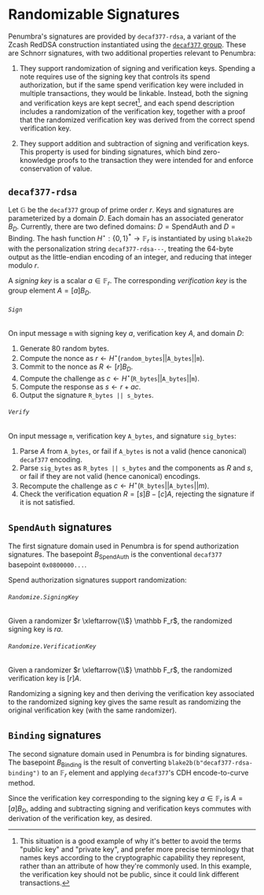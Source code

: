 # Randomizable Signatures

Penumbra's signatures are provided by `decaf377-rdsa`, a variant of the Zcash
RedDSA construction instantiated using the [`decaf377` group](./decaf377.md).
These are Schnorr signatures, with two additional properties relevant to
Penumbra:

1. They support randomization of signing and verification keys.  Spending a note
requires use of the signing key that controls its spend authorization, but if
the same spend verification key were included in multiple transactions, they
would be linkable.  Instead, both the signing and verification keys are kept
secret[^1], and each spend description includes a randomization of the
verification key, together with a proof that the randomized verification key was derived from the correct spend verification key.

2. They support addition and subtraction of signing and verification keys.  This
property is used for binding signatures, which bind zero-knowledge proofs to the
transaction they were intended for and enforce conservation of value.

## `decaf377-rdsa`

Let $\mathbb G$ be the `decaf377` group of prime order $r$.  Keys and signatures
are parameterized by a domain $D$.  Each domain has an associated generator
$B_D$.  Currently, there are two defined domains: $D = \mathsf{SpendAuth}$ and
$D = \mathsf{Binding}$.  The hash function $H^\star : \{0,1\}^* \rightarrow
\mathbb F_r$ is instantiated by using `blake2b` with the personalization string
`decaf377-rdsa---`, treating the 64-byte output as the little-endian encoding of
an integer, and reducing that integer modulo $r$.

A *signing key* is a scalar $a \in \mathbb F_r$.  The corresponding *verification
key* is the group element $A = [a]B_D$.

###### `Sign`

On input message `m` with signing key $a$, verification key $A$, and domain $D$:

1. Generate 80 random bytes.
2. Compute the nonce as $r \gets H^\star(\mathtt{random\_bytes} ||
\mathtt{A\_bytes} || \mathtt{m})$.
3. Commit to the nonce as $R \gets [r]B_D$.
4. Compute the challenge as $c \gets H^\star(\mathtt{R\_bytes} ||
\mathtt{A\_bytes} || \mathtt m)$.
5. Compute the response as $s \gets r + ac$.
6. Output the signature `R_bytes || s_bytes`.

###### `Verify`

On input message `m`, verification key `A_bytes`, and signature `sig_bytes`:

1. Parse $A$ from `A_bytes`, or fail if `A_bytes` is not a valid (hence
canonical) `decaf377` encoding.
2. Parse `sig_bytes` as `R_bytes || s_bytes` and the components as $R$ and $s$,
or fail if they are not valid (hence canonical) encodings.
3. Recompute the challenge as $c \gets H^\star(\mathtt{R\_bytes} ||
\mathtt{A\_bytes} || m)$.
4. Check the verification equation $R = [s]B - [c]A$, rejecting the signature if
it is not satisfied.

## `SpendAuth` signatures

The first signature domain used in Penumbra is for spend authorization signatures.  The basepoint $B_{\mathsf{SpendAuth}}$ is the conventional `decaf377` basepoint `0x0800000...`.

Spend authorization signatures support randomization:

###### `Randomize.SigningKey`

Given a randomizer $r \xleftarrow{\\$} \mathbb F_r$, the randomized signing key is $ra$.

###### `Randomize.VerificationKey`

Given a randomizer $r \xleftarrow{\\$} \mathbb F_r$, the randomized verification key is $[r]A$.

Randomizing a signing key and then deriving the verification key associated to the randomized signing key gives the same result as randomizing the original verification key (with the same randomizer).

## `Binding` signatures

The second signature domain used in Penumbra is for binding signatures.  The
basepoint $B_{\mathsf{Binding}}$ is the result of converting
`blake2b(b"decaf377-rdsa-binding")` to an $\mathbb F_r$ element and applying
`decaf377`'s CDH encode-to-curve method.

Since the verification key corresponding to the signing key $a \in \mathbb F_r$ is $A = [a]B_D$, adding and subtracting signing and verification keys commutes with derivation of the verification key, as desired.

[^1]: This situation is a good example of why it's better to avoid the terms
"public key" and "private key", and prefer more precise terminology that names
keys according to the cryptographic capability they represent, rather than an
attribute of how they're commonly used. In this example, the verification key
should not be public, since it could link different transactions.
